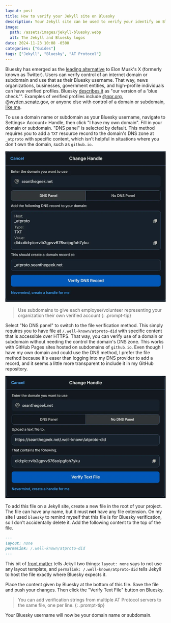 ```yaml
---
layout: post
title: How to verify your Jekyll site on Bluesky
description: Your Jekyll site can be used to verify your identify on Bluesky or other platforms that use the AT Protocol
image:
  path: /assets/images/jekyll-bluesky.webp
  alt: The Jekyll and Bluesky logos
date: 2024-11-23 10:08 -0500
categories: ["Guides"]
tags: ["Jekyll", "Bluesky", "AT Protocol"]
---
```


Bluesky has emerged as the [leading alternative](https://www.forbes.com/sites/anishasircar/2024/11/21/bluesky-vs-x-can-the-decentralized-platform-dethrone-elon-musks-x-twitter/) to Elon Musk's X (formerly known as Twitter). Users can verify control of an internet domain or subdomain and use that as their Bluesky username. That way, news organizations, businesses, government entities, and high-profile individuals can have verified profiles. Bluesky [describes it](https://bsky.social/about/blog/4-28-2023-domain-handle-tutorial) as "our version of a 'blue check.'". Examples of verified profiles include [@npr.org](https://bsky.app/profile/npr.org), [@wyden.senate.gov](https://bsky.app/profile/wyden.senate.gov), or anyone else with control of a domain or subdomain, [like me](https://bsky.app/profile/seanthegeek.net).

To use a domain name or subdomain as your Bluesky username, navigate to Settings> Account> Handle, then click "I have my own domain". Fill in your domain or subdomain. "DNS panel" is selected by default. This method requires you to add a `TXT` resource record to the domain's DNS zone at `_atproto` with specific content, which isn't helpful in situations where you don't own the domain, such as `github.io`.

![A screenshot of the Bluesky DNS verification prompt](/assets/images/bluesky-dns-verification.webp)

> Use subdomains to give each employee/volunteer representing your organization their own verified account
{: .prompt-tip}

Select "No DNS panel" to switch to the file verification method. This simply requires you to have file at `/.well-known/atproto-did` with specific content that is accessible over HTTPS. That way, you can verify use of a domain or subdomain without needing the control the domain's DNS zone. This works with GitHub Pages sites hosted on subdomains of `github.io`. Even though I have my own domain and could use the DNS method, I prefer the file method because it's easer than logging into my DNS provider to add a record, and it seems a little more transparent to include it in my GitHub repository.

![A screenshot of the Bluesky file verification prompt](/assets/images/bluesky-file-verification.webp)

To add this file on a Jekyll site, create a new file in the root of your project. The file can have any name, but it must **not** have any file extension. On my site I used `bluesky` to remind myself that this file is for Bluesky verification, so I don't accidentally delete it. Add the following content to the top of the file.

```markdown
---
layout: none
permalink: /.well-known/atproto-did
---
```

This bit of [front matter](https://jekyllrb.com/docs/front-matter/) tells Jekyll two things: `layout: none` says to not use any layout template, and `permalink: /.well-known/atproto-did` tells Jekyll to host the file exactly where Bluesky expects it.

Place the content given by Bluesky at the bottom of this file. Save the file and push your changes. Then click the "Verify Text File" button on Bluesky.

> You can add verification strings from multiple AT Protocol servers to the same file, one per line.
{: .prompt-tip}

Your Bluesky username will now be your domain name or subdomain.
